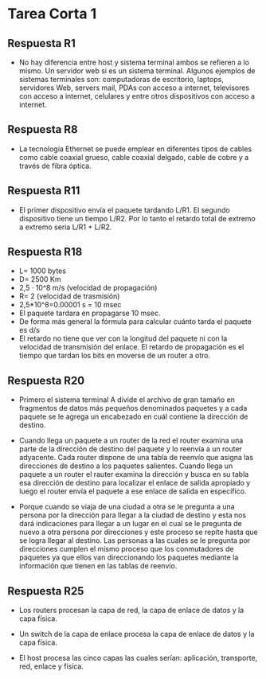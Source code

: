 # Tarea Corta 1

## Respuesta R1

- No hay diferencia entre host y sistema terminal ambos se refieren a lo mismo. Un servidor web si es un sistema terminal. Algunos ejemplos de sistemas terminales son: computadoras de escritorio, laptops, servidores Web, servers mail, PDAs con acceso a internet, televisores con acceso a internet, celulares y entre otros dispositivos con acceso a internet.

## Respuesta R8

- La tecnología Ethernet se puede emplear en diferentes tipos de cables como cable coaxial grueso, cable coaxial delgado, cable de cobre y a través de fibra óptica.

## Respuesta R11

- El primer dispositivo envía el paquete tardando L/R1. El segundo dispositivo tiene un tiempo L/R2. Por lo tanto el retardo total de extremo a extremo seria L/R1 + L/R2.

## Respuesta R18
- L= 1000 bytes
- D= 2500 Km
- 2,5 · 10^8 m/s (velocidad de propagación)
- R= 2 (velocidad de trasmisión)
- 2,5*10^8=0.00001 s = 10 msec
- El paquete tardara en propagarse 10 msec.
- De forma más general la fórmula para calcular cuánto tarda el paquete es d/s
- El retardo no tiene que ver con la longitud del paquete ni con la velocidad de transmisión del enlace. El retardo de propagación es el tiempo que tardan los bits en moverse de un router a otro.


## Respuesta R20

- Primero el sistema terminal A divide el archivo de gran tamaño en fragmentos de datos más pequeños denominados paquetes y a cada paquete se le agrega un encabezado en cuál contiene la dirección de destino.

- Cuando llega un paquete a un router de la red el router examina una parte de la dirección de destino del paquete y lo reenvía a un router adyacente. Cada router dispone de una tabla de reenvío que asigna las direcciones de destino a los paquetes salientes. Cuando llega un paquete a un router el rauter examina la dirección y busca en su tabla esa dirección de destino para localizar el enlace de salida apropiado y luego el router envía el paquete a ese enlace de salida en específico.

- Porque cuando se viaja de una ciudad a otra se le pregunta a una persona por la dirección para llegar a la ciudad de destino y esta nos dará indicaciones para llegar a un lugar en el cual se le pregunta de nuevo a otra persona por direcciones y este proceso se repite hasta que se logra llegar al destino. Las personas a las cuales se le pregunta por direcciones cumplen el mismo proceso que los conmutadores de paquetes ya que ellos van direccionando los paquetes mediante la información que tienen en las tablas de reenvío.

## Respuesta R25

- Los routers procesan la capa de red, la capa de enlace de datos y la capa física.

-  Un switch de la capa de enlace procesa la capa de enlace de datos y la capa física.

- El host procesa las cinco capas las cuales serían: aplicación, transporte, red, enlace y física.
